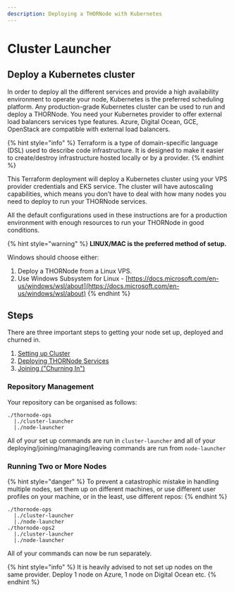 ```yaml
---
description: Deploying a THORNode with Kubernetes
---
```


# Cluster Launcher

## **Deploy a Kubernetes cluster**

In order to deploy all the different services and provide a high availability environment to operate your node, Kubernetes is the preferred scheduling platform. Any production-grade Kubernetes cluster can be used to run and deploy a THORNode. You need your Kubernetes provider to offer external load balancers services type features. Azure, Digital Ocean, GCE, OpenStack are compatible with external load balancers.

{% hint style="info" %}
Terraform is a type of domain-specific language (DSL) used to describe code infrastructure. It is designed to make it easier to create/destroy infrastructure hosted locally or by a provider.
{% endhint %}

This Terraform deployment will deploy a Kubernetes cluster using your VPS provider credentials and EKS service. The cluster will have autoscaling capabilities, which means you don’t have to deal with how many nodes you need to deploy to run your THORNode services.

All the default configurations used in these instructions are for a production environment with enough resources to run your THORNode in good conditions.

{% hint style="warning" %}
**LINUX/MAC is the preferred method of setup.**

Windows should choose either:

1. Deploy a THORNode from a Linux VPS.
2. Use Windows Subsystem for Linux - [https://docs.microsoft.com/en-us/windows/wsl/about](https://docs.microsoft.com/en-us/windows/wsl/about)
{% endhint %}

## Steps

There are three important steps to getting your node set up, deployed and churned in.

1. [Setting up Cluster](setup-aws.md)
2. [Deploying THORNode Services](../deploying.md)
3. [Joining ("Churning In")](../joining.md)

### Repository Management

Your repository can be organised as follows:

```
./thornode-ops
  |./cluster-launcher
  |./node-launcher
```

All of your set up commands are run in `cluster-launcher` and all of your deploying/joining/managing/leaving commands are run from `node-launcher`

### Running Two or More Nodes

{% hint style="danger" %}
To prevent a catastrophic mistake in handling multiple nodes, set them up on different machines, or use different user profiles on your machine, or in the least, use different repos:
{% endhint %}

```
./thornode-ops
  |./cluster-launcher
  |./node-launcher
./thornode-ops2
  |./cluster-launcher
  |./node-launcher
```

All of your commands can now be run separately.

{% hint style="info" %}
It is heavily advised to not set up nodes on the same provider. Deploy 1 node on Azure, 1 node on Digital Ocean etc.
{% endhint %}
